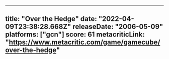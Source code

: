 
---
title: "Over the Hedge"
date: "2022-04-09T23:38:28.668Z"
releaseDate: "2006-05-09"
platforms: ["gcn"]
score: 61
metacriticLink: "https://www.metacritic.com/game/gamecube/over-the-hedge"
---
